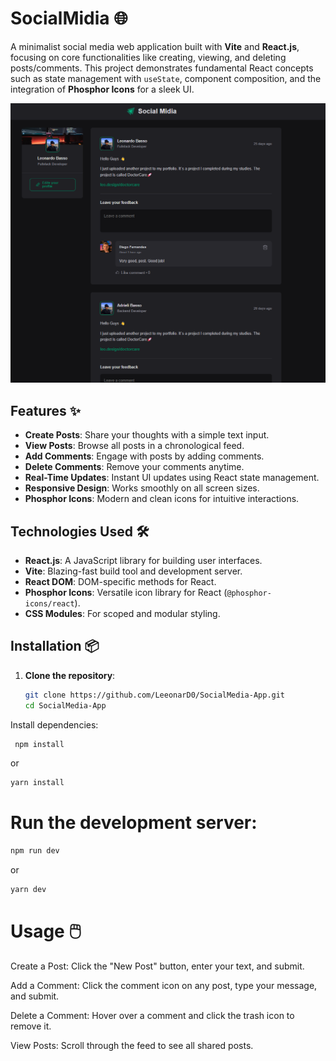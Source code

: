 # SocialMidia 🌐

A minimalist social media web application built with **Vite** and **React.js**, focusing on core functionalities like creating, viewing, and deleting posts/comments. This project demonstrates fundamental React concepts such as state management with `useState`, component composition, and the integration of **Phosphor Icons** for a sleek UI.

![Demo](./public/preview-app.png)

## Features ✨

- **Create Posts**: Share your thoughts with a simple text input.
- **View Posts**: Browse all posts in a chronological feed.
- **Add Comments**: Engage with posts by adding comments.
- **Delete Comments**: Remove your comments anytime.
- **Real-Time Updates**: Instant UI updates using React state management.
- **Responsive Design**: Works smoothly on all screen sizes.
- **Phosphor Icons**: Modern and clean icons for intuitive interactions.

## Technologies Used 🛠️

- **React.js**: A JavaScript library for building user interfaces.
- **Vite**: Blazing-fast build tool and development server.
- **React DOM**: DOM-specific methods for React.
- **Phosphor Icons**: Versatile icon library for React (`@phosphor-icons/react`).
- **CSS Modules**: For scoped and modular styling.

## Installation 📦

1. **Clone the repository**:
   ```bash
   git clone https://github.com/LeeonarD0/SocialMedia-App.git
   cd SocialMedia-App
Install dependencies:

```bash
 npm install
```
or
```bash
yarn install
```
# Run the development server:
```bash
npm run dev
```
or
```bash
yarn dev
```

# Usage 🖱️
Create a Post:
Click the "New Post" button, enter your text, and submit.

Add a Comment:
Click the comment icon on any post, type your message, and submit.

Delete a Comment:
Hover over a comment and click the trash icon to remove it.

View Posts:
Scroll through the feed to see all shared posts.
